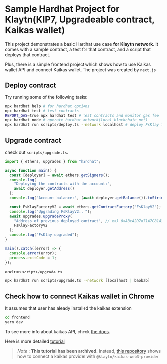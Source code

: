 # Sample Hardhat Project for Klaytn(KIP7, Upgradeable contract, Kaikas wallet)

This project demonstrates a basic Hardhat use case **for Klaytn network**. It comes with a sample contract, a test for that contract, and a script that deploys that contract.

Plus, there is a simple frontend project which shows how to use Kaikas wallet API and connect Kaikas wallet. The project was created by `next.js`

## Deploy contract

Try running some of the following tasks:

```bash
npx hardhat help # for hardhat options
npx hardhat test # test contracts
REPORT_GAS=true npx hardhat test # test contracts and monitor gas fee
npx hardhat node # operate hardhat network(local blockchain net)
npx hardhat run scripts/deploy.ts --network localhost # deploy FsKlay token(upgradeable contract)
```

## Upgrade contract

check out `scripts/upgrade.ts`.

```typescript
import { ethers, upgrades } from "hardhat";

async function main() {
  const [deployer] = await ethers.getSigners();
  console.log(
    "Deploying the contracts with the account:",
    await deployer.getAddress()
  );
  console.log("Account balance:", (await deployer.getBalance()).toString());

  const FsKlayFactoryV2 = await ethers.getContractFactory("FsKlayV2");
  console.log("Upgrading FsKlayV2...");
  await upgrades.upgradeProxy(
    "Address_of_previous_deployed_contract", // ex) 0xABcA2D7d71A7C8143b6b113B608997416c398123
    FsKlayFactoryV2
  );
  console.log("FsKlay upgraded");
}

main().catch((error) => {
  console.error(error);
  process.exitCode = 1;
});
```

and run `scripts/upgrade.ts`

```bash
npx hardhat run scripts/upgrade.ts --network [localhost | baobab]
```

## Check how to connect Kaikas wallet in Chrome

It assumes that user has aleady installed the kaikas extension

```bash
cd frontend
yarn dev
```

To see more info about kaikas API, check [the docs](https://docs.kaikas.io/02_api_reference/01_klaytn_provider).

Here is more detailed [tutorial](https://github.com/klaytn/kaikas-tutorial)

> _Note_ : **This tutorial has been archived.** Instead, [this repository](https://github.com/klaytn/klaytn-online-toolkit) shows how to connect a kaikas provider with `@klaytn/kaikas-web3-provider`
